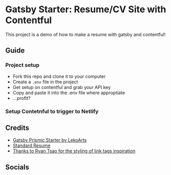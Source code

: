 # Gatsby Starter: Resume/CV Site with Contentful

This project is a demo of how to make a resume with gatsby and contentful!

## Guide
### Project setup
- Fork this repo and clone it to your computer
- Create a `.env` file in the project
- Get setup on contentful and grab your API key
- Copy and paste it into the .env file where approptiate
- ...profit?

### Setup Contetnful to trigger to Netlify

## Credits
- [Gatsby Prismic Starter by LekoArts](https://github.com/LekoArts/gatsby-starter-prismic)
- [Standard Resume](https://standardresume.co/)
- [Thanks to Ryan Tsao for the styling of link tags inspiration](https://ryantsao.com/blog/virtual-css-with-styletron)

## Socials
